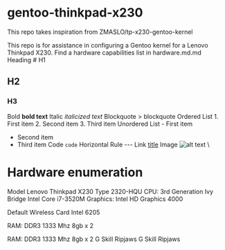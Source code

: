 # gentoo-thinkpad-x230

This repo takes inspiration from ZMASLO/tp-x230-gentoo-kernel

This repo is for assistance in configuring a Gentoo kernel for a Lenovo Thinkpad X230. Find a hardware capabilities list in hardware.md.md
Heading 	# H1
## H2
### H3
Bold 	**bold text**
Italic 	*italicized text*
Blockquote 	> blockquote
Ordered List 	1. First item
2. Second item
3. Third item
Unordered List 	- First item
- Second item
- Third item
Code 	`code`
Horizontal Rule 	---
Link 	[title](https://www.example.com)
Image 	![alt text](image.jpg)
\

# Hardware enumeration

Model Lenovo Thinkpad X230
Type 2320-HQU
CPU: 3rd Generation Ivy Bridge Intel Core i7-3520M
Graphics: Intel HD Graphics 4000

Default Wireless Card Intel 6205

RAM:
DDR3 1333 Mhz 8gb x 2 

RAM:
DDR3 1333 Mhz 8gb x 2 
G Skill Ripjaws 
G Skill Ripjaws 
